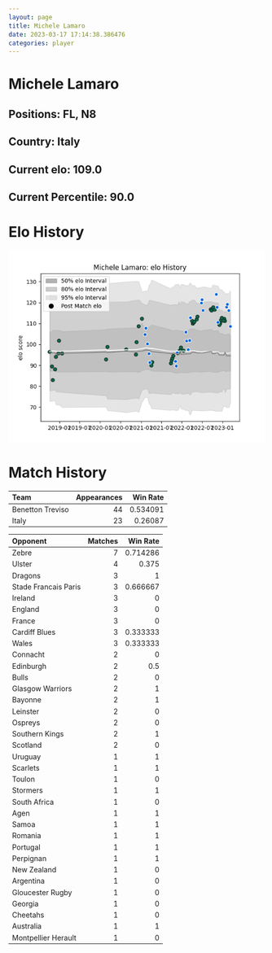 ```yaml
---  
layout: page  
title: Michele Lamaro  
date: 2023-03-17 17:14:38.386476  
categories: player  
---
```

# Michele Lamaro

## Positions: FL, N8

## Country: Italy

## Current elo: 109.0

## Current Percentile: 90.0

# Elo History


![elo history](history_MicheleLamaro.png)
# Match History


| Team             |   Appearances |   Win Rate |
|:-----------------|--------------:|-----------:|
| Benetton Treviso |            44 |   0.534091 |
| Italy            |            23 |   0.26087  |

| Opponent             |   Matches |   Win Rate |
|:---------------------|----------:|-----------:|
| Zebre                |         7 |   0.714286 |
| Ulster               |         4 |   0.375    |
| Dragons              |         3 |   1        |
| Stade Francais Paris |         3 |   0.666667 |
| Ireland              |         3 |   0        |
| England              |         3 |   0        |
| France               |         3 |   0        |
| Cardiff Blues        |         3 |   0.333333 |
| Wales                |         3 |   0.333333 |
| Connacht             |         2 |   0        |
| Edinburgh            |         2 |   0.5      |
| Bulls                |         2 |   0        |
| Glasgow Warriors     |         2 |   1        |
| Bayonne              |         2 |   1        |
| Leinster             |         2 |   0        |
| Ospreys              |         2 |   0        |
| Southern Kings       |         2 |   1        |
| Scotland             |         2 |   0        |
| Uruguay              |         1 |   1        |
| Scarlets             |         1 |   1        |
| Toulon               |         1 |   0        |
| Stormers             |         1 |   1        |
| South Africa         |         1 |   0        |
| Agen                 |         1 |   1        |
| Samoa                |         1 |   1        |
| Romania              |         1 |   1        |
| Portugal             |         1 |   1        |
| Perpignan            |         1 |   1        |
| New Zealand          |         1 |   0        |
| Argentina            |         1 |   0        |
| Gloucester Rugby     |         1 |   0        |
| Georgia              |         1 |   0        |
| Cheetahs             |         1 |   0        |
| Australia            |         1 |   1        |
| Montpellier Herault  |         1 |   0        |